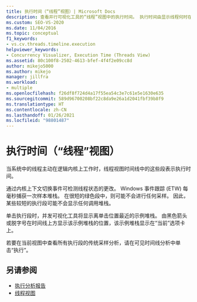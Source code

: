 ```yaml
---
title: 执行时间（“线程”视图）| Microsoft Docs
description: 查看并行可视化工具的“线程”视图中的执行时间。 执行时间由显示线程何时在逻辑内核上工作的段表示。
ms.custom: SEO-VS-2020
ms.date: 11/04/2016
ms.topic: conceptual
f1_keywords:
- vs.cv.threads.timeline.execution
helpviewer_keywords:
- Concurrency Visualizer, Execution Time (Threads View)
ms.assetid: 80c100f8-2502-4613-bfef-4f4f2e09cc8d
author: mikejo5000
ms.author: mikejo
manager: jillfra
ms.workload:
- multiple
ms.openlocfilehash: f26df8f724d4a17f55ea54c3e7c61e5e1630e635
ms.sourcegitcommit: 589d96700208bf22c8da9e26a1d2041fbf39b8f9
ms.translationtype: HT
ms.contentlocale: zh-CN
ms.lasthandoff: 01/26/2021
ms.locfileid: "98801487"
---
```

# <a name="execution-time-threads-view"></a>执行时间（“线程”视图）
当系统中的线程主动在逻辑内核上工作时，线程视图时间线中的这些段表示执行时间。

 通过内核上下文切换事件可检测线程状态的更改。 Windows 事件跟踪 (ETW) 每毫秒捕获一次样本堆栈。 在很短的绿色段中，则可能不会进行任何采样。 因此，某些较短的执行段可能不会显示任何调用堆栈。

 单击执行段时，并发可视化工具将显示离单击位置最近的示例堆栈。 由黑色箭头或脱字号在时间线上方显示该示例堆栈的位置，该示例堆栈显示在“当前”选项卡上。

 若要在当前视图中查看所有执行段的传统采样分析，请在可见时间线分析中单击“执行”。

## <a name="see-also"></a>另请参阅
- [执行分析报告](../profiling/execution-profile-report.md)
- [线程视图](../profiling/threads-view-parallel-performance.md)